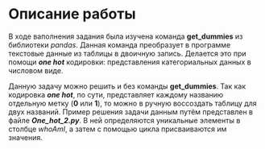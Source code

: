 # Описание работы

В ходе ваполнения задания была изучена команда **get_dummies** из библиотеки _pandas_. Данная команда преобразует в программе текстовые данные из таблицы в двоичную запись. Делается это при помощи ***one hot*** кодировки: представления категориальных данных в числовом виде. 

Данную задачу можно решить и без команды **get_dummies**. Так как кодировка ***one hot***, по сути, представляет каждому названию отдельную метку (**0** или **1**), то можно в ручную воссоздать таблицу для двух названий. 
Пример решения задачи данным путём представлен в файле ***One_hot_2.py***. В ней определяются уникальные элементы в столбце _whoAmI_, а затем с помощью цикла присваиваются им значения.